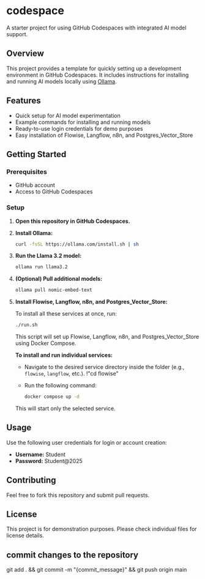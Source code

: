 # codespace

A starter project for using GitHub Codespaces with integrated AI model support.

## Overview

This project provides a template for quickly setting up a development environment in GitHub Codespaces. It includes instructions for installing and running AI models locally using [Ollama](https://ollama.com/).

## Features

- Quick setup for AI model experimentation
- Example commands for installing and running models
- Ready-to-use login credentials for demo purposes
- Easy installation of Flowise, Langflow, n8n, and Postgres_Vector_Store

## Getting Started

### Prerequisites

- GitHub account
- Access to GitHub Codespaces

### Setup

1. **Open this repository in GitHub Codespaces.**
2. **Install Ollama:**

    ```bash
    curl -fsSL https://ollama.com/install.sh | sh
    ```

3. **Run the Llama 3.2 model:**

    ```bash
    ollama run llama3.2
    ```

4. **(Optional) Pull additional models:**

    ```bash
    ollama pull nomic-embed-text
    ```

5. **Install Flowise, Langflow, n8n, and Postgres_Vector_Store:**

    To install all these services at once, run:

    ```bash
    ./run.sh
    ```

    This script will set up Flowise, Langflow, n8n, and Postgres_Vector_Store using Docker Compose.

    **To install and run individual services:**

    - Navigate to the desired service directory inside the folder (e.g., `flowise`, `langflow`, etc.).
      !"cd flowise"
    
    - Run the following command:

      ```bash
      docker compose up -d
      ```

    This will start only the selected service.

## Usage

Use the following user credentials for login or account creation:

- **Username:** Student
- **Password:** Student@2025

## Contributing

Feel free to fork this repository and submit pull requests.

## License

This project is for demonstration purposes. Please check individual files for license details.

## commit changes to the repository
git add . && git commit -m "{commit_message}" && git push origin main